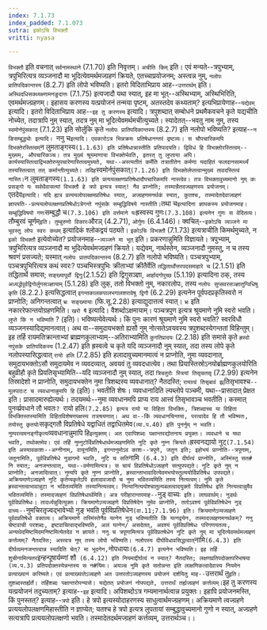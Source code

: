 ```yaml
---
index: 7.1.73
index_padded: 7.1.073
sutra: इकोऽचि विभक्तौ
vritti: nyasa

---
```

`विभक्तौ` इति वचनात् `सर्वनामस्थाने` (7.1.70) इति निवृत्तम्।
`अचीति किम्` इति। एवं मन्यते--त्रपुभ्याम्, त्रपुभिरित्यत्र व्यञ्जनादौ मा भूदित्येवमर्थमज्ग्रहणं क्रियते, एतच्चाप्रयोजनम्; अस्त्वन्न नुम्, `नलोपः प्रातिपदिकान्तस्य` (8.2.7) इति लोपो भविष्यति। इतरो विदिताभिप्राय आह--`उत्तरार्थम्` इति। `अस्थिदधिसक्थ्यक्ष्णामनङुदात्तः` (7.1.75) इत्यजादौ यथा स्यात्, इह मा भूत्--अस्थिभ्याम्, अस्थिभिरिति, एवमर्थमज्ग्रहणम्। इहासय करणस्य यत्प्रयोजनं तन्मया पृष्टम्, अतस्तदेव कथ्यताम्? इत्यभिप्रायेणाह--`यद्येवम्` इत्यादि। इतरो विदिताभिप्राय आह--`इह तु करणस्य` इत्यादि। त्रपुशब्दात् सम्बोधने प्रथमैकवचने कृते यद्यचीति नोच्येत, तदात्रापि नुम् स्यात्, तदत्र नुम् मा भूदित्येवमर्थमचीत्युच्यते। स्यादेतत्--भवतु नाम नुम्, तस्य `स्वमोर्नपुंसकात्` (7.1.23) इति सोर्लुकि कृते `नलोपः प्रातिपदिकान्तस्य` (8.2.7) इति नलोपो भविष्यति? इत्याह--`न ङिसम्बुद्ध्योः इत्यादि।
`ननु च` इत्यादि। एवकारोऽत्र भिन्नक्रमः प्रतिषेधानन्तरं द्रष्टव्यः। स चौपचारिकमपि दिभक्तेरस्तित्वम् `न लुमताङ्गस्य` (1.1.63) इति प्रतिषेधान्नास्तीति प्रतिपादयति। द्विविधं हि विभक्तोरस्तित्वम्--मुख्यम्, औपचारिकञ्च। तत्र मुख्यं श्रूयमाणाया विभक्तेर्भवति, इतरत् तु लुप्ताया अपि। कार्यस्यास्तित्वाद्विभक्तेरप्युपचारेणास्तित्वमुच्यते, यथा--अस्त्यतीतं कर्मेति तत्रातीतेन कर्मणा यदाहितं फलदानसामर्थ्यं तस्यस्तित्वात् तत् कर्मान्तीत्युच्यते। तदिह `स्वमोर्नपुंसकात्` (7.1.26) इति विभक्तेर्लप्तत्वान्मुख्यं तावदस्तित्वं नास्ति। `न लुमताङ्गस्य` (1.1.63) इति प्रत्ययलक्षणप्रतिषेधादौपचारिकमपि नास्त्वेव। तत्र विभक्तावुच्यमानो नुम् कः प्रसङ्गो यः सर्वथैवासत्यां विभक्तौ हे त्रपो इत्यत्र स्यात्! नैव प्राप्नोति; तस्मान्नैतदज्ग्रहणस्य प्रयोजनम्। `एतदेव` इत्यादि। यदि ह्यत्र प्रत्ययलोपलक्षमप्रतिषेधः स्यात्, अज्ग्रहणमनर्थकं स्यात्, कुतश्च, तस्मादेतदेवाज्ग्रहणं ज्ञापयति--प्रत्ययलोपलक्षणप्रतिषेधोऽत्रेगन्ते नपुंसके सम्बुद्धिविषये नास्तीति। `तथा च` इत्यादिना ज्ञापकस्य प्रयोजनमाह। सम्बुद्धिविषयो गणः `सम्बुद्धौ च` (7.3.106) इति वर्त्तमाने यः `ह्रस्वस्य गुणः` (7.3.108) इत्यनेन गुणः स वेदितव्यः।
`तौम्बुरवं चूर्णम्` इति। तुम्बुरुणो विकारः `औरञ् (4.2.71), `ओर्गुणः` (6.4.146)।
क्वचित्--`इकोऽचि व्यञ्जने मा भूवस्तु लोपः स्वरः कथम्` इत्यादिकं श्लोकद्वयं पठ्यते। `इकोऽचि विभक्तौ` (7.1.73) इत्यत्राचीति किमर्थमुच्यते, न `इको विभक्तौ` इत्येवोच्येत? प्रयोजनमाह--`व्यञ्जने मा भूत्` इति। प्रकरणान्नुमिति विज्ञायते। त्रपुभ्याम्, त्रपुभिरित्यत्र व्यञ्जनादौ मा भूदित्येवर्थमज्ग्रहणं क्रियते। यद्येवम्, नार्थस्तेन, व्यञ्जनादौ नुमस्तु, न च तस्य श्रवणं प्रसज्यते; यस्मात् `नलोपः प्रातपदिकान्तस्य` (8.2.7) इति नलोपो भविष्यति। पञ्चत्रपुभ्याम्, पञ्चत्रपुभिरित्यत्र कथं स्वरः? पञ्चभिस्त्रपुभिः क्रीताभ्यां क्रीतैर्वेति `तद्धितार्थोत्तरपदसमाहारे च` (2.1.51) इति तद्धितार्थे समास; `सङ्ख्यापूर्वो द्विगुः`(2.1.52) इति द्विगुसञ्ज्ञा, `आर्हादगोपुच्छ` (5.1.19) इत्यादिना ठक्, तस्य `अध्यर्द्धपूर्वद्विगोर्लुगसञ्ज्ञायाम्` (5.1.28) इति लुक्, ततो विभक्तो नुम्, नकारलोपः, तस्य `नलोपः सुप्सवरसञ्ज्ञातुग्विधिषु कृति` (8.2.2.) इत्यसिद्धत्वात् `इगन्तकालकपालभगालशरावेषु द्विगौ` (6.2.29) इत्यनेन पूर्वपदप्रकृतिस्वरो न प्राप्नोति; अनिगन्तत्वात् `भ्रः सङ्ख्यायाः` (फि.सू.2.28) इत्याद्युदात्तत्वं स्यात्। `भ्रः` इति नकाररेफान्तयोग्रहणमिति। `खरो षै` इत्यादि। वैशब्दोऽक्षमायाम्। पञ्चत्रपुण इत्यत्र श्रूयमाणे नुमि स्वरो भवति। `लुप्ते किं न भविष्यति` ? (इति)। भविष्यत्येवेत्यर्थः। किं पुनः कारणं श्रूयमाणे नुमि स्वरो भवति? स्वरविधौ व्यञ्जनस्यादिद्यमानत्वात्। अथ वा--समुदायभक्तो ह्यसौ नुम् नोत्सतेऽवयवस्य त्रपुशब्दस्येगन्ततां विहिन्तुम्।
इह तर्हि रायमतिक्रान्ताभ्यां ब्राह्मणकुलाभ्याम्--अतिराभ्यामिति `कुगतिप्रादयः` (2.2.18) इति समासे कृते `ह्रस्वो नपुंसके प्रातिपदिकस्य` (1.2.47) इति ह्रस्वत्वे च कृते यदि व्यञ्जनादौ नुम् स्यात्, तदा तस्य लोपे कृते नलोपस्यासिद्धत्वात् `रायो हलि` (7.2.85) इति हलादावुच्यमानमात्वं न प्राप्नोति, नुमा व्यवदानात्, समुदायभक्तोऽसौ समुदायमेव न व्यवदव्यात्, अवयवं तु व्यवदधात्येव। तथा प्रियास्तिस्रोऽनयोर्ब्राह्मणकुलयोरिति बहुव्रीहौ कृते प्रियतिसृभ्यामिति--यदि व्यञ्जनादौ नुम् स्यात्, तदा `त्रिचतुरोः स्त्रियां तिसृचतसृ` (7.2.99) इत्यनेन तिस्रादेशो न प्राप्नोति, समुदायभक्तेन नुमा त्रिशब्दस्य व्यवधानात्? नैतदस्ति;
`रायात्वं तिसृबावं झ्र्`तिसृभावश्च`--मूलपाठःट च व्यवधानान्नुमापि हि` (इति)। भवतीति शेषः। व्यवधानादिति ल्यब्लोपे पञ्चमी, यथा--प्रासादात् प्रेक्षत इति। प्रासादमारुह्येत्यर्थः। तदयमर्थः--नुमा व्यवधानमपि प्राप्य राय आत्त्वं तिसृभावञ्च भवतीति। कस्मात् पुनर्व्य्रवधाने तौ भवतः`? `रायो हलि` (7.2.85) इत्यत्र रायो या विहिता विभक्तिः, त्रिशब्दाच्च या विहिता विभक्तिस्तस्यामिति विहितविशेषणपक्षस्य तत्रश्रयणात्। अथ वा--किं व्यवधानचिन्तया, परत्वादेव हि तौ भविष्यतः, तयोस्तु कृतयोः `सकृद्गतौ विप्रतिषेधे यद्वाधितं तद्वाधितमेव` (व्या.प.40) इति पुनर्नुम् न भवति। नुम्परत्वमनङ्गीकृत्य `व्यवधानान्नुमापि हि` इत्युक्तम्। अत एवापिशब्दः पक्षान्तरद्योतनाय प्रयुक्तः। व्यवधाने च यथा भवति, तथोक्तमेव। एवं तर्हि नुम्नुटोर्विप्रतिषेधार्थमज्ग्रहणमिति नुटि कृते नुम्न क्रियते। `ह्रस्वनद्यायो नुट्` (7.1.54) इति अस्यावकाशः--अग्नीनाम्, वायूनमिति, इगन्तनुमोऽव काशः--त्रपुणे, जतुन इति; इहोभयं प्राप्नोति--त्रपूणाम्, जतूनामिति, पूर्वविप्रतिषेधे नुडागमो भवति, नुटि च सति `नामि` (6.4.3) इति दीर्घत्वं प्राप्नोति, अस्मिंस्तु सत# नि स्यात्; अनजन्तत्वात्, यथा--वर्मणामित्यत्र। स चायं विप्रतिषेधोऽज्ग्रहणे सत्युपपद्यते। नुटि कृते नुम् न प्राप्नोति; अनजादित्वात्। नुम्यपि कृते नुण्न प्राप्नोति, ह्रस्वान्ताभावादित्येवमभयोस्तुल्ययोर्विप्रतिषेध उपपद्यते। अक्रियमाणेऽज्ग्रहणे नुटि कृतेप्यकृतेऽपि हलादावजादौ च नुमा भवितव्यमिति तस्य नित्यत्वम्। नुमि कृते ह्रस्वान्तत्वाभावान्नुटा न भवितव्यमिति तस्यानित्यत्वम्। नित्यानित्ययोश्चातुल्यबलत्वादयुक्तो विप्रतिषेध इति नित्यत्वान्नुमैव भवितव्यमिति। तस्मादज्ग्रहणं विप्रतिषेधार्थमिति।
अत्र परीहारान्तरमाह--`नुड् वाच्यः` इति। लाघवार्थम्। नुडर्थः पूर्वविप्रतिषेधः। तादर्ध्यन्नुदित्युक्तः। क्रियमाणेऽप्यज्ग्रहणे विप्रतिषेदेन नुमेव प्राप्नोति, ततोऽवश्यं पूर्वविप्रतिषेधेन नुड् वाच्यः--`नुमचिरतृज्वद्भावेभ्यो नुङ् भवति पूर्वविप्रतिषेधेन` (वा.11;7.1.96) इति। क्रियमाणेऽप्यज्ग्रहणे पूर्ववप्रतिषेधो वक्तव्यः। अक्रियमाणे तस्मिंस्तेनैव यत्नेन नुड् भविष्यतीति किं यत्नद्वयेन, तस्मादज्ग्रहणमनर्थकम्? ननु चेष्टवाची परशब्दः, इष्टवाचित्वाद्भविष्यति, अलं यत्नेन/ असदेतत्, अवश्यं पूर्वविप्रतिषेधः परिगणयतव्यः, अन्यथेदमिष्टमिदमनिष्टमित्येतदेव न ज्ञायते। ननु च त्रपूणामित्यत्र पूर्वविप्रतषेधेन नुटि कृते नुम् मा भूदित्येवमर्थमज्ग्रहणं कर्त्तव्यम्? नैतदस्ति; अस्त्वत्र नुम् तस्य लोपो भविष्यति। नलोपस्य दीर्घविधावसिद्धत्वात् `नामि` (6.4.3) इति दीर्घत्वमनजन्तत्वान्न स्यादिति चेत्? मा भूदनेन, `नोपधायाः` (6.4.7) इत्यनेन भविष्यति। इह तर्हि शुचीनामित्यतर `इन्हन्पूषार्यम्णां शौ` (6.4.12) इति नियमाद्दीर्घत्वं न स्यात्? नैतदस्ति; लक्षणप्रतिपदोक्तपरिभाषया (व्य.प.3) प्रतिपदोक्तस्येन्नन्तस्य स न#यिमः। अयञ्च नुमि कृते सतोन्नन्त इति लाक्षणिकत्वादेवास्य नियमेन प्रत्याख्यानं करिष्यते। एवं प्रत्याख्यातेऽज्ग्रहणे अत उत्तरतोऽज्ग्रहणस्य प्रयोजनं दर्शयितु माह--`उत्तरार्थं तु` इति। तुशब्दस्तर्ह्यर्ते। तर्हिशब्दः पक्षान्तरोपन्यासे। यद्येतत् प्रयोजनं नोपपद्यते, उत्तरार्थं तर्ह्यज्ग्रहणं कर्त्तव्यम्।
`इह तु करणस्य यत्प्रयोजनं तदुच्यताम्? इत्याह--`इह` इत्यादि। अपिशब्दोऽत्र गम्यमानार्थत्वान्न प्रयुक्तः। इहापि प्रयोजनमस्ति, किं पुनस्तत्? इत्याह--`त्रपो` इति। हे त्रपो इत्यस्योदाहरणस्य साधुत्वार्थमज्ग्रहणम्। अक्रियमाणे त्वज्ग्रहणे प्रत्ययलोपलक्षणमिहास्तीति न ज्ञाप्येत; यतश्च हे त्रपो इत्यत्र लुपतायां सम्बुद्धावुच्यमानो गुणो न स्यात्, अज्ग्रहणे सत्यत्रापि प्रत्ययलोपलक्षणो भवति। तस्मादेतदर्थमज्ग्रहणं कर्त्तव्यम्, उत्तरार्थञ्च।।